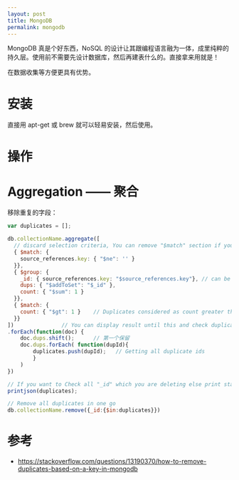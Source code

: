 ```yaml
---
layout: post
title: MongoDB
permalink: mongodb
---
```


MongoDB 真是个好东西，NoSQL 的设计让其跟编程语言融为一体，成里纯粹的持久层。使用前不需要先设计数据库，然后再建表什么的。直接拿来用就是！

在数据收集等方便更具有优势。


# 安装
直接用 apt-get 或 brew 就可以轻易安装，然后使用。


# 操作

# Aggregation —— 聚合

移除重复的字段：

```js
var duplicates = [];

db.collectionName.aggregate([
  // discard selection criteria, You can remove "$match" section if you want
  { $match: {
    source_references.key: { "$ne": '' }
  }},
  { $group: {
    _id: { source_references.key: "$source_references.key"}, // can be grouped on multiple properties
    dups: { "$addToSet": "$_id" },
    count: { "$sum": 1 }
  }},
  { $match: {
    count: { "$gt": 1 }    // Duplicates considered as count greater than one
  }}
])               // You can display result until this and check duplicates
.forEach(function(doc) {
    doc.dups.shift();      // 第一个保留
    doc.dups.forEach( function(dupId){
        duplicates.push(dupId);   // Getting all duplicate ids
        }
    )
})

// If you want to Check all "_id" which you are deleting else print statement not needed
printjson(duplicates);

// Remove all duplicates in one go
db.collectionName.remove({_id:{$in:duplicates}})
```


# 参考
- https://stackoverflow.com/questions/13190370/how-to-remove-duplicates-based-on-a-key-in-mongodb
